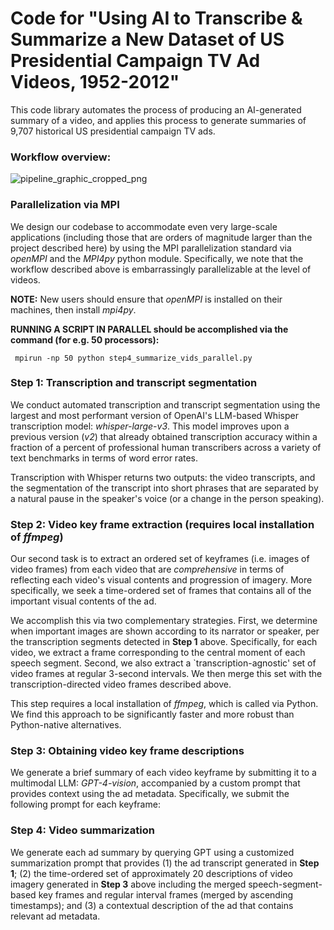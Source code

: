 


# Code for "Using AI to Transcribe \& Summarize a New Dataset of US Presidential Campaign TV Ad Videos, 1952-2012"


This code library automates the process of producing an AI-generated summary of a video, and applies this process to generate summaries of 9,707 historical US presidential campaign TV ads.

### Workflow overview:

![pipeline_graphic_cropped_png](https://github.com/user-attachments/assets/eca5e354-531b-4652-b682-62e89c47e979)


### Parallelization via MPI
We design our codebase to accommodate even very large-scale applications (including those that are orders of magnitude larger than the project described here) by using the MPI parallelization standard via *openMPI*  and the *MPI4py* python module. Specifically, we note that the workflow described above is embarrassingly parallelizable at the level of videos.

**NOTE:** New users should ensure that *openMPI* is installed on their machines, then install *mpi4py*. 

**RUNNING A SCRIPT IN PARALLEL should be accomplished via the command (for e.g. 50 processors):**
     
     mpirun -np 50 python step4_summarize_vids_parallel.py



### Step 1: Transcription and transcript segmentation

We conduct automated transcription and transcript segmentation using the largest and most performant version of OpenAI's LLM-based Whisper transcription model: *whisper-large-v3*. This model improves upon a previous version (*v2*) that already obtained transcription accuracy within a fraction of a percent of professional human transcribers across a variety of text benchmarks in terms of word error rates. 

Transcription with Whisper returns two outputs: the video transcripts, and the segmentation of the transcript into short phrases that are separated by a natural pause in the speaker's voice (or a change in the person speaking).

### Step 2: Video key frame extraction (requires local installation of *ffmpeg*)

Our second task is to extract an ordered set of keyframes (i.e. images of video frames) from each video that are *comprehensive* in terms of reflecting each video's visual contents and progression of imagery. More specifically, we seek a time-ordered set of frames that contains all of the important visual contents of the ad. 

We accomplish this via two complementary strategies. First, we determine when important images are shown according to its narrator or speaker, per the transcription segments detected in **Step 1** above. Specifically, for each video, we extract a frame corresponding to the central moment of each speech segment. Second, we also extract a `transcription-agnostic' set of video frames at regular $3$-second intervals. We then merge this set with the transcription-directed video frames described above.

This step requires a local installation of *ffmpeg*, which is called via Python. We find this approach to be significantly faster and more robust than Python-native alternatives.

### Step 3: Obtaining video key frame descriptions

We generate a brief summary of each video keyframe by submitting it to a multimodal LLM: *GPT-4-vision*, accompanied by a custom prompt that provides context using the ad metadata. Specifically, we submit the following prompt for each keyframe:

### Step 4: Video summarization
We generate each ad summary by querying GPT using a customized summarization prompt that provides (1) the ad transcript generated in **Step 1**; (2) the time-ordered set of approximately 20 descriptions of video imagery generated in **Step 3** above including the merged speech-segment-based key frames and regular interval frames (merged by ascending timestamps); and (3) a contextual description of the ad that contains relevant ad metadata. 


